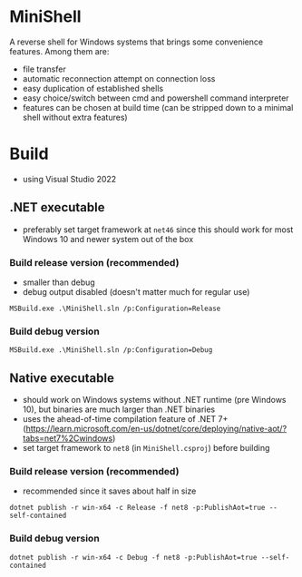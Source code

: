 # MiniShell
A reverse shell for Windows systems that brings some convenience features.
Among them are:
+ file transfer
+ automatic reconnection attempt on connection loss
+ easy duplication of established shells
+ easy choice/switch between cmd and powershell command interpreter
+ features can be chosen at build time (can be stripped down to a minimal shell without extra features)


# Build
+ using Visual Studio 2022

## .NET executable
+ preferably set target framework at `net46` since this should work for most Windows 10 and newer system out of the box

### Build release version (recommended)
+ smaller than debug
+ debug output disabled (doesn't matter much for regular use)
```
MSBuild.exe .\MiniShell.sln /p:Configuration=Release
```
### Build debug version
```
MSBuild.exe .\MiniShell.sln /p:Configuration=Debug
```

## Native executable
+ should work on Windows systems without .NET runtime (pre Windows 10), but binaries are much larger than .NET binaries
+ uses the ahead-of-time compilation feature of .NET 7+ (https://learn.microsoft.com/en-us/dotnet/core/deploying/native-aot/?tabs=net7%2Cwindows)
+ set target framework to `net8` (in `MiniShell.csproj`) before building


### Build release version (recommended)
+ recommended since it saves about half in size
```
dotnet publish -r win-x64 -c Release -f net8 -p:PublishAot=true --self-contained
```

### Build debug version
```
dotnet publish -r win-x64 -c Debug -f net8 -p:PublishAot=true --self-contained
```